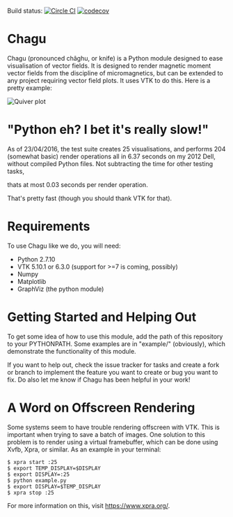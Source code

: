 Build status: [![Circle CI](https://circleci.com/gh/mvousden/chagu.svg?style=shield)](https://circleci.com/gh/mvousden/chagu) [![codecov](https://codecov.io/gh/mvousden/chagu/branch/development/graph/badge.svg)](https://codecov.io/gh/mvousden/chagu)

Chagu
=====

Chagu (pronounced châghu, or knife) is a Python module designed to ease
visualisation of vector fields. It is designed to render magnetic moment vector
fields from the discipline of micromagnetics, but can be extended to any
project requiring vector field plots. It uses VTK to do this. Here is a pretty
example:

![Quiver plot](http://www.southampton.ac.uk/~mv3g08/chagu_example.png)

"Python eh? I bet it's really slow!"
====================================

As of 23/04/2016, the test suite creates 25 visualisations, and performs 204
(somewhat basic) render operations all in 6.37 seconds on my 2012 Dell, without
compiled Python files. Not subtracting the time for other testing tasks,

thats at most 0.03 seconds per render operation.

That's pretty fast (though you should thank VTK for that).

Requirements
============

To use Chagu like we do, you will need:

 - Python 2.7.10
 - VTK 5.10.1 or 6.3.0 (support for >=7 is coming, possibly)
 - Numpy
 - Matplotlib
 - GraphViz (the python module)

Getting Started and Helping Out
===============================

To get some idea of how to use this module, add the path of this repository to
your PYTHONPATH. Some examples are in "example/" (obviously), which demonstrate
the functionality of this module.

If you want to help out, check the issue tracker for tasks and create a fork or
branch to implement the feature you want to create or bug you want to fix. Do
also let me know if Chagu has been helpful in your work!

A Word on Offscreen Rendering
=============================

Some systems seem to have trouble rendering offscreen with VTK. This is
important when trying to save a batch of images. One solution to this problem
is to render using a virtual framebuffer, which can be done using Xvfb, Xpra,
or similar. As an example in your terminal:

```
$ xpra start :25
$ export TEMP_DISPLAY=$DISPLAY
$ export DISPLAY=:25
$ python example.py
$ export DISPLAY=$TEMP_DISPLAY
$ xpra stop :25
```

For more information on this, visit https://www.xpra.org/.
